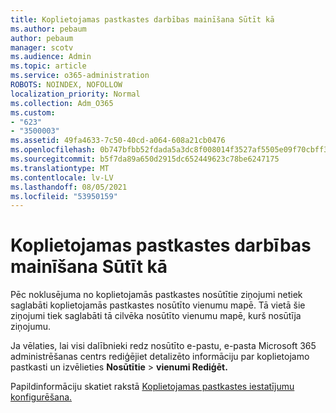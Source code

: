 ```yaml
---
title: Koplietojamas pastkastes darbības mainīšana Sūtīt kā
ms.author: pebaum
author: pebaum
manager: scotv
ms.audience: Admin
ms.topic: article
ms.service: o365-administration
ROBOTS: NOINDEX, NOFOLLOW
localization_priority: Normal
ms.collection: Adm_O365
ms.custom:
- "623"
- "3500003"
ms.assetid: 49fa4633-7c50-40cd-a064-608a21cb0476
ms.openlocfilehash: 0b747bfbb52fdada5a3dc8f008014f3527af5505e09f70cbff3e33ad01a4248e
ms.sourcegitcommit: b5f7da89a650d2915dc652449623c78be6247175
ms.translationtype: MT
ms.contentlocale: lv-LV
ms.lasthandoff: 08/05/2021
ms.locfileid: "53950159"
---
```

# <a name="changing-shared-mailbox-send-as-behavior"></a>Koplietojamas pastkastes darbības mainīšana Sūtīt kā

Pēc noklusējuma no koplietojamās pastkastes nosūtītie ziņojumi netiek saglabāti koplietojamās pastkastes nosūtīto vienumu mapē. Tā vietā šie ziņojumi tiek saglabāti tā cilvēka nosūtīto vienumu mapē, kurš nosūtīja ziņojumu.
  
Ja vēlaties, lai visi dalībnieki redz nosūtīto e-pastu, e-pasta Microsoft 365 administrēšanas centrs rediģējiet detalizēto informāciju par koplietojamo pastkasti un izvēlieties **Nosūtītie** \> **vienumi Rediģēt.**
  
Papildinformāciju skatiet rakstā [Koplietojamas pastkastes iestatījumu konfigurēšana.](https://docs.microsoft.com/microsoft-365/admin/email/configure-a-shared-mailbox#allow-everyone-to-see-the-sent-email-the-replies)
  